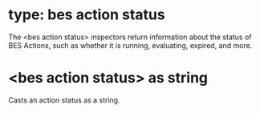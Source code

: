 # type: bes action status

The &lt;bes action status&gt; inspectors return information about the status of BES Actions, such as whether it is running, evaluating, expired, and more.

# &lt;bes action status&gt; as string

Casts an action status as a string.
